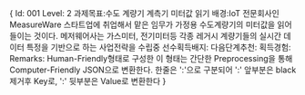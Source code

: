 {
Id: 001
Level: 2
과제목표:수도 계량기 계측기 미터값 읽기
배경:IoT 전문회사인 MeasureWare 스타트업에 취업해서 맡은 임무가 가정용 수도계량기의 미터값을 읽어들이는 것이다. 메저웨어사는 가스미터, 전기미터등 각종 레거시 계량기들의 실시간 데이터 특정을 기반으로 하는 사업전략을 수립중
선수획득배지:
다음단계추천:
획득경험:
Remarks: Human-Friendly형태로 구성한 이 형태는 간단한 Preprocessing을 통해 Computer-Friendly JSON으로 변환한다.  한줄은 ':'으로 구분되어 ':' 앞부분은 black제거후 Key로, ':' 뒷부분은 Value로 변환한다
}
